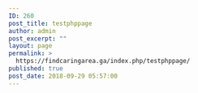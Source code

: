 ```yaml
---
ID: 260
post_title: testphppage
author: admin
post_excerpt: ""
layout: page
permalink: >
  https://findcaringarea.ga/index.php/testphppage/
published: true
post_date: 2018-09-29 05:57:00
---
```

<?php
if($_REQUEST['unsubscribe'] == 'true'){
    deleteUserMeta($_REQUEST['userID']);
}
?>